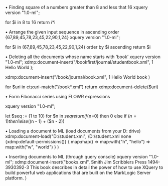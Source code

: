 •	Finding square of a numbers greater than 8 and less that 16
xquery version "1.0-ml";

for $i in 8 to 16
return $i*$i



•	Arrange the given input sequence in ascending order {67,89,45,78,23,45,22,90,1,24}
xquery version "1.0-ml";

for $i in (67,89,45,78,23,45,22,90,1,24)
order by $i ascending
return $i



•	Deleting all the documents whose name starts with ‘book’
xquery version "1.0-ml";
xdmp:document-insert("/bookfirst/journal/studentbook.xml", <student>
<id>1</id>
<name>Hello World </name>
</student>);

xdmp:document-insert("/book/journal/book.xml", <student>
<id>1</id>
<name>Hello World book </name>
</student>)

for $uri in cts:uri-match("/book*.xml")
return xdmp:document-delete($uri)





•	Form Fibonacci series using FLOWR expressions

xquery version "1.0-ml";

let $seq := (1 to 10)
for $n in $seq
return if ($n=0)
then 0
else if ($n =1)
then 1
else (($n - 1) + ($n - 2))




•	Loading a document to ML (load documents from your D: drive)
xdmp:document-load("D:/student.xml",
    <options xmlns="xdmp:document-load">
      <uri>/D:/student.xml</uri>
      <repair>none</repair>
      <permissions>{xdmp:default-permissions()}</permissions>
      <metadata>{
        map:map() => map:with("h", "hello")
                  => map:with("w", "world")
      }</metadata>
    </options>)







•	Inserting documents to ML (through query console)
xquery version "1.0-ml";
xdmp:document-insert("books.xml",
  <books xmlns="http://www.marklogic.com/ns/gs-books">
    <book bookid="1">
      <title>A Quick Path to an Application</title>
      <author>
        <last>Smith</last>
        <first>Jim</first>
      </author>
      <publisher>Scribblers Press</publisher>
      <isbn>1494-3930392-3</isbn>
      <abstract>
          This book describes in detail the power of how 
          to use XQuery to build powerful web applications 
          that are built on the MarkLogic Server platform.
      </abstract>
    </book>
  </books>
)



